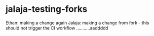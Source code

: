 # jalaja-testing-forks

Ethan: making a change again
Jalaja: making a change from fork - this should not trigger the CI workflow ...........aaddddd
